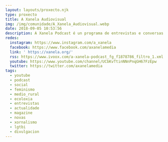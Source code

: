 ```yaml
---
layout: layouts/proxecto.njk
type: proxecto
title: A Xanela Audiovisual
img: /img/comunidade/A_Xanela_Audiovisual.webp
date: 2018-09-05 10:53:56
description: A Xanela Podcast é un programa de entrevistas e conversas relacionadas coa actualidade social, política e cultural vencellado á revista en liña 'A Xanela Audiovisual' na que atoparás máis entrevistas, reflexións e artigos de colaboracións moi diversas.
redes:
  instagram: https://www.instagram.com/a_xanela
  facebook: https://www.facebook.com/axanelamedia
  link: ' https://xanela.org/'
  rss: https://www.ivoox.com/a-xanela-podcast_fg_f1878786_filtro_1.xml
  youtube: https://www.youtube.com/channel/UCbKvTtinNNnPnqGH67FzEpw
  twitter: https://twitter.com/axanelamedia
tags:
  - youtube
  - podcast
  - social
  - feminismo
  - medio_rural
  - ecoloxia
  - entrevistas
  - actualidade
  - magazine
  - novas
  - xornalismo
  - lgtbi
  - divulgacion
---
```

